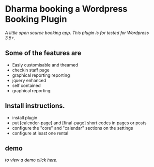 <h1>Dharma booking a Wordpress Booking Plugin</h1>

<em>A little open source booking app. This plugin is for tested for Wordpress 3.5+.</em>

<h2>Some of the features are </h2>

<ul>
<li>Easly customisable and theamed</li>
<li>checkin staff page </li>
<li>graphical reporting reporting </li>
<li>jquery enhanced </li>
<li>self contained </li>
<li>graphical reporting </li>
</ul>

<h2>Install instructions.</h2>

<ul>
<li> install plugin</li>
<li> put [calender-page] and [final-page] short codes in pages or posts</li>
<li> configure the "core" and "calendar" sections on the settings</li>
<li> configure at least one rental</li>
</ul>

<h2>demo</h2>
<em>to view a demo click <a href="http://earthling.za.org">here</a>.</em>

